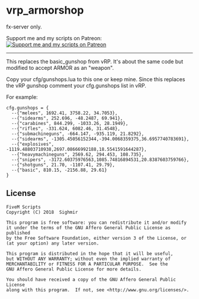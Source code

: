 # vrp_armorshop
fx-server only.

Support me and my scripts on Patreon:  
[![Support me and my scripts on Patreon](http://i.imgur.com/dyePK6Q.png)](https://www.patreon.com/Sighmir)  
******************************************************************************************************************************************
This replaces the basic_gunshop from vRP. It's about the same code but modified to accept ARMOR as an "weapon".

Copy your cfg/gunshops.lua to this one or keep mine. Since this replaces the vRP gunshop comment your cfg.gunshops list in vRP.

For example: 

```
cfg.gunshops = {
  --{"melees", 1692.41, 3758.22, 34.7053},
  --{"sidearms", 252.696, -48.2487, 69.941},
  --{"carabines", 844.299, -1033.26, 28.1949},
  --{"rifles", -331.624, 6082.46, 31.4548},
  --{"submachineguns", -664.147, -935.119, 21.8292},
  --{"sidearms", -1305.45056152344,-394.0068359375,36.6957740783691},
  --{"explosives", -1119.48803710938,2697.08666992188,18.5541591644287},
  --{"heavymachineguns", 2569.62, 294.453, 108.735},
  --{"snipers", -3172.60375976563,1085.74816894531,20.8387603759766},
  --{"shotguns", 21.70, -1107.41, 29.79},
  --{"basic", 810.15, -2156.88, 29.61}
}
```

## License

    FiveM Scripts
    Copyright (C) 2018  Sighmir

    This program is free software: you can redistribute it and/or modify
    it under the terms of the GNU Affero General Public License as published
    by the Free Software Foundation, either version 3 of the License, or
    (at your option) any later version.

    This program is distributed in the hope that it will be useful,
    but WITHOUT ANY WARRANTY; without even the implied warranty of
    MERCHANTABILITY or FITNESS FOR A PARTICULAR PURPOSE.  See the
    GNU Affero General Public License for more details.

    You should have received a copy of the GNU Affero General Public License
    along with this program.  If not, see <http://www.gnu.org/licenses/>.
